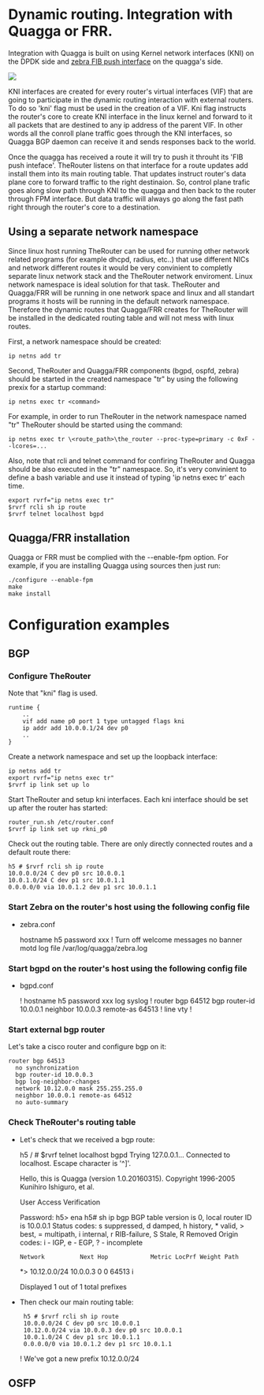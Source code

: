 # Dynamic routing. Integration with Quagga or FRR.

Integration with Quagga is built on using Kernel network interfaces (KNI) on the DPDK side 
and <a href="http://www.nongnu.org/quagga/docs/docs-multi/zebra-FIB-push-interface.html">zebra FIB push interface</a> 
on the quagga's side.

<img src="http://therouter.net/images/quagga.png">

KNI interfaces are created for every router's virtual interfaces (VIF) that are going to participate in
the dynamic routing interaction with external routers. To do so 'kni' flag must be used in the creation
of a VIF. Kni flag instructs the router's core to create KNI interface in the linux kernel and forward to it
all packets that are destined to any ip address of the parent VIF. In other words all the conroll plane traffic
goes through the KNI interfaces, so Quagga BGP daemon can receive it and sends responses back to the world.

Once the quagga has received a route it will try to push it throuht its 'FIB push inteface'. TheRouter listens
on that interface for a route updates add install them into its main routing table. That updates
instruct router's data plane core to forward traffic to the right destinaion. So, control plane trafic
goes along slow path through KNI to the quagga and then back to the router through FPM interface. But data traffic
will always go along the fast path right through the router's core to a destination.

## Using a separate network namespace

Since linux host running TheRouter can be used for running other network related programs (for example dhcpd, radius, etc..)
that use different NICs and network different routes it would be very convinient to completly separate linux network stack and the TheRouter network
enviroment. Linux network namespace is ideal solution for that task. TheRouter and Quagga/FRR will be running in one
network space and linux and all standart programs it hosts will be running in the default network namespace. 
Therefore the dynamic routes that Quagga/FRR creates for TheRouter will be installed in the dedicated routing table 
and will not mess with linux routes.

First, a network namespace should be created:

	ip netns add tr

Second, TheRouter and Quagga/FRR components (bgpd, ospfd, zebra) should be started in the created namespace "tr" 
by using the following prexix for a startup command:

	ip netns exec tr <command>

For example, in order to run TheRouter in the network namespace named "tr" TheRouter should be started using the command:

	ip netns exec tr \<route_path>\the_router --proc-type=primary -c 0xF --lcores=...

Also, note that rcli and telnet command for confiring TheRouter and Quagga should be also executed in the "tr" namespace.
So, it's very convinient to define a bash variable and use it instead of typing 'ip netns exec tr' each time.

	export rvrf="ip netns exec tr"
	$rvrf rcli sh ip route
	$rvrf telnet localhost bgpd

## Quagga/FRR installation

Quagga or FRR must be complied with the --enable-fpm option.
For example, if you are installing Quagga using sources then just run:

	./configure --enable-fpm
	make
	make install

# Configuration examples

## BGP

### Configure TheRouter

Note that "kni" flag is used.

	runtime {
		..
		vif add name p0 port 1 type untagged flags kni
		ip addr add 10.0.0.1/24 dev p0
		..
	}

Create a network namespace and set up the loopback interface:

	ip netns add tr
	export rvrf="ip netns exec tr"
	$rvrf ip link set up lo

Start TheRouter and setup kni interfaces.
Each kni interface should be set up after the router has started:

	router_run.sh /etc/router.conf
	$rvrf ip link set up rkni_p0

Check out the routing table. There are only directly connected routes and a default route there:

	h5 # $rvrf rcli sh ip route
	10.0.0.0/24 C dev p0 src 10.0.0.1
	10.0.1.0/24 C dev p1 src 10.0.1.1
	0.0.0.0/0 via 10.0.1.2 dev p1 src 10.0.1.1		

### Start Zebra on the router's host using the following config file

 * zebra.conf

	hostname h5
	password xxx
	! Turn off welcome messages
	no banner motd
	log file /var/log/quagga/zebra.log

### Start bgpd on the router's host using the following config file

 * bgpd.conf

	!
	hostname h5
	password xxx
	log syslog
	!
	router bgp 64512
	  bgp router-id 10.0.0.1
	  neighbor 10.0.0.3 remote-as 64513
	!
	line vty
	!

### Start external bgp router
	
Let's take a cisco router and configure bgp on it:

	router bgp 64513
	  no synchronization
	  bgp router-id 10.0.0.3
	  bgp log-neighbor-changes
	  network 10.12.0.0 mask 255.255.255.0
	  neighbor 10.0.0.1 remote-as 64512
	  no auto-summary

### Check TheRouter's routing table

 * Let's check that we received a bgp route:

	h5 / # $rvrf telnet localhost bgpd
	Trying 127.0.0.1...
	Connected to localhost.
	Escape character is '^]'.
	
	Hello, this is Quagga (version 1.0.20160315).
	Copyright 1996-2005 Kunihiro Ishiguro, et al.
	
	
	User Access Verification
	
	Password:
	h5> ena
	h5# sh ip bgp
	BGP table version is 0, local router ID is 10.0.0.1
	Status codes: s suppressed, d damped, h history, * valid, > best, = multipath,
	              i internal, r RIB-failure, S Stale, R Removed
	Origin codes: i - IGP, e - EGP, ? - incomplete
	
	   Network          Next Hop            Metric LocPrf Weight Path
	*> 10.12.0.0/24     10.0.0.3                 0              0 64513 i
	
	Displayed  1 out of 1 total prefixes

 * Then check our main routing table:
 
		h5 # $rvrf rcli sh ip route
		10.0.0.0/24 C dev p0 src 10.0.0.1
		10.12.0.0/24 via 10.0.0.3 dev p0 src 10.0.0.1
		10.0.1.0/24 C dev p1 src 10.0.1.1
		0.0.0.0/0 via 10.0.1.2 dev p1 src 10.0.1.1	
		
	! We've got a new prefix 10.12.0.0/24
	
## OSFP

